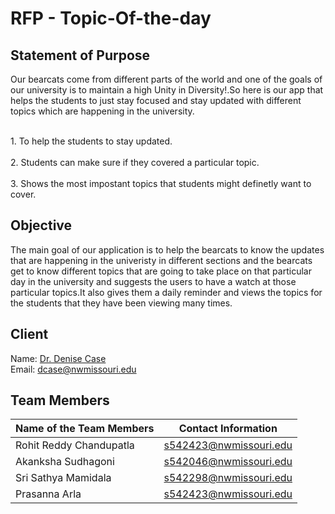 # RFP - Topic-Of-the-day 
## Statement of Purpose

<p>Our bearcats come from different parts of the world and one of the goals of our university is to maintain a high Unity in Diversity!.So here is our app that helps the students to just stay focused and stay updated with different topics which are happening in the university. 
</p>
    <br>1. To help the students to stay updated.</br>
    <br>2. Students can make sure if they covered a particular topic.</br>
    <br>3. Shows the most impostant topics that students might definetly want to cover.</br>

 ## Objective 
<p>
The main goal of our application is to help the bearcats to know the updates that are happening in the univeristy in different sections and the bearcats get to know different topics that are going to take place on that particular day in the university and suggests the users to have a watch at those particular topics.It also gives them a daily reminder and views the topics for the students  that they have been viewing many times.</p>

## Client
 Name: [Dr. Denise Case](https://github.com/denisecase)
 <br>Email: dcase@nwmissouri.edu</br>

## Team Members

 | Name of the Team Members | Contact Information |
 | -------------------------|-------------------- |
 | Rohit Reddy Chandupatla  | s542423@nwmissouri.edu |
 | Akanksha Sudhagoni | s542046@nwmissouri.edu |
 | Sri Sathya Mamidala | s542298@nwmissouri.edu |
 | Prasanna Arla | s542423@nwmissouri.edu |
 
 
